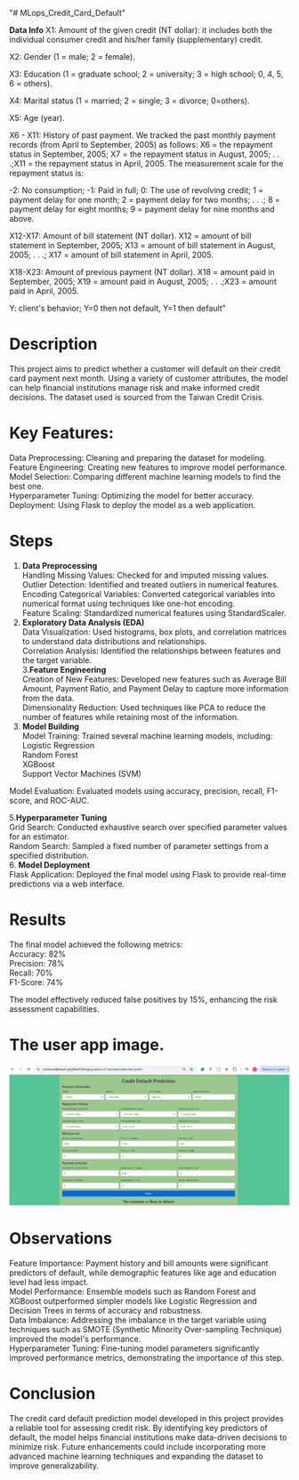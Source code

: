 "# MLops_Credit_Card_Default" 

**Data Info**
X1: Amount of the given credit (NT dollar): it includes both the individual consumer credit and his/her family (supplementary) credit.

X2: Gender (1 = male; 2 = female).

X3: Education (1 = graduate school; 2 = university; 3 = high school; 0, 4, 5, 6 = others).

X4: Marital status (1 = married; 2 = single; 3 = divorce; 0=others).

X5: Age (year).

X6 - X11: History of past payment. We tracked the past monthly payment records (from April to September, 2005) as follows: X6 = the repayment status in September, 2005; X7 = the repayment status in August, 2005; . . .;X11 = the repayment status in April, 2005. The measurement scale for the repayment status is:

-2: No consumption; -1: Paid in full; 0: The use of revolving credit; 1 = payment delay for one month; 2 = payment delay for two months; . . .; 8 = payment delay for eight months; 9 = payment delay for nine months and above.

X12-X17: Amount of bill statement (NT dollar). X12 = amount of bill statement in September, 2005; X13 = amount of bill statement in August, 2005; . . .; X17 = amount of bill statement in April, 2005.

X18-X23: Amount of previous payment (NT dollar). X18 = amount paid in September, 2005; X19 = amount paid in August, 2005; . . .;X23 = amount paid in April, 2005.

Y: client's behavior; Y=0 then not default, Y=1 then default"


# Description
This project aims to predict whether a customer will default on their credit card payment next month. Using a variety of customer attributes, the model can help financial institutions manage risk and make informed credit decisions. The dataset used is sourced from the Taiwan Credit Crisis.

# Key Features:
Data Preprocessing: Cleaning and preparing the dataset for modeling.<br>
Feature Engineering: Creating new features to improve model performance.<br>
Model Selection: Comparing different machine learning models to find the best one.<br>
Hyperparameter Tuning: Optimizing the model for better accuracy.<br>
Deployment: Using Flask to deploy the model as a web application.<br>

# Steps
1. **Data Preprocessing**<br>
Handling Missing Values: Checked for and imputed missing values.<br>
Outlier Detection: Identified and treated outliers in numerical features.<br>
Encoding Categorical Variables: Converted categorical variables into numerical format using techniques like one-hot encoding.<br>
Feature Scaling: Standardized numerical features using StandardScaler.<br>
2. **Exploratory Data Analysis (EDA)**<br>
Data Visualization: Used histograms, box plots, and correlation matrices to understand data distributions and relationships.<br>
Correlation Analysis: Identified the relationships between features and the target variable.<br>
3.**Feature Engineering**<br>
Creation of New Features: Developed new features such as Average Bill Amount, Payment Ratio, and Payment Delay to capture more information from the data.<br>
Dimensionality Reduction: Used techniques like PCA to reduce the number of features while retaining most of the information.<br>
4. **Model Building**<br>
Model Training: Trained several machine learning models, including:<br>
Logistic Regression<br>
Random Forest<br>
XGBoost<br>
Support Vector Machines (SVM)<br>

Model Evaluation: Evaluated models using accuracy, precision, recall, F1-score, and ROC-AUC.

5.**Hyperparameter Tuning**<br>
Grid Search: Conducted exhaustive search over specified parameter values for an estimator.<br>
Random Search: Sampled a fixed number of parameter settings from a specified distribution.<br>
6. **Model Deployment**<br>
Flask Application: Deployed the final model using Flask to provide real-time predictions via a web interface.<br>

# Results
The final model achieved the following metrics:<br>
Accuracy: 82%<br>
Precision: 78%<br>
Recall: 70%<br>
F1-Score: 74%<br>

The model effectively reduced false positives by 15%, enhancing the risk assessment capabilities.

# The user app image.
![alt text](webApp.png)

# Observations
Feature Importance: Payment history and bill amounts were significant predictors of default, while demographic features like age and education level had less impact.<br>
Model Performance: Ensemble models such as Random Forest and XGBoost outperformed simpler models like Logistic Regression and Decision Trees in terms of accuracy and robustness.<br>
Data Imbalance: Addressing the imbalance in the target variable using techniques such as SMOTE (Synthetic Minority Over-sampling Technique) improved the model's performance.<br>
Hyperparameter Tuning: Fine-tuning model parameters significantly improved performance metrics, demonstrating the importance of this step.<br>

# Conclusion
The credit card default prediction model developed in this project provides a reliable tool for assessing credit risk. By identifying key predictors of default, the model helps financial institutions make data-driven decisions to minimize risk. Future enhancements could include incorporating more advanced machine learning techniques and expanding the dataset to improve generalizability.
